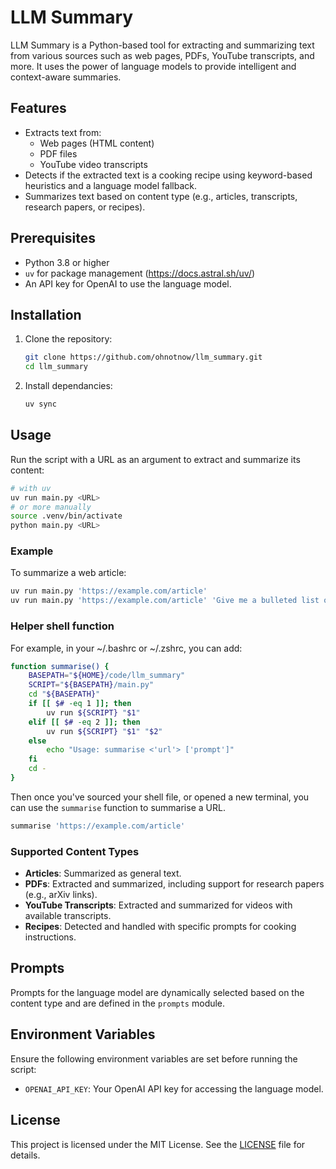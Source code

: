 # LLM Summary

LLM Summary is a Python-based tool for extracting and summarizing text from various sources such as web pages, PDFs, YouTube transcripts, and more. It uses the power of language models to provide intelligent and context-aware summaries.

## Features

- Extracts text from:
  - Web pages (HTML content)
  - PDF files
  - YouTube video transcripts
- Detects if the extracted text is a cooking recipe using keyword-based heuristics and a language model fallback.
- Summarizes text based on content type (e.g., articles, transcripts, research papers, or recipes).

## Prerequisites

- Python 3.8 or higher
- `uv` for package management (https://docs.astral.sh/uv/)
- An API key for OpenAI to use the language model.

## Installation

1. Clone the repository:
   ```bash
   git clone https://github.com/ohnotnow/llm_summary.git
   cd llm_summary
   ```

2. Install dependancies:
   ```bash
   uv sync
   ```

## Usage

Run the script with a URL as an argument to extract and summarize its content:

```bash
# with uv
uv run main.py <URL>
# or more manually
source .venv/bin/activate
python main.py <URL>
```

### Example

To summarize a web article:
```bash
uv run main.py 'https://example.com/article'
uv run main.py 'https://example.com/article' 'Give me a bulleted list of the main people mentioned in this article'
```

### Helper shell function
For example, in your ~/.bashrc or ~/.zshrc, you can add:
```bash
function summarise() {
    BASEPATH="${HOME}/code/llm_summary"
    SCRIPT="${BASEPATH}/main.py"
    cd "${BASEPATH}"
    if [[ $# -eq 1 ]]; then
        uv run ${SCRIPT} "$1"
    elif [[ $# -eq 2 ]]; then
        uv run ${SCRIPT} "$1" "$2"
    else
        echo "Usage: summarise <'url'> ['prompt']"
    fi
    cd -
}
```

Then once you've sourced your shell file, or opened a new terminal, you can use the `summarise` function to summarise a URL.
```bash
summarise 'https://example.com/article'
```

### Supported Content Types
- **Articles**: Summarized as general text.
- **PDFs**: Extracted and summarized, including support for research papers (e.g., arXiv links).
- **YouTube Transcripts**: Extracted and summarized for videos with available transcripts.
- **Recipes**: Detected and handled with specific prompts for cooking instructions.

## Prompts

Prompts for the language model are dynamically selected based on the content type and are defined in the `prompts` module.

## Environment Variables

Ensure the following environment variables are set before running the script:

- `OPENAI_API_KEY`: Your OpenAI API key for accessing the language model.

## License

This project is licensed under the MIT License. See the [LICENSE](License.md) file for details.
